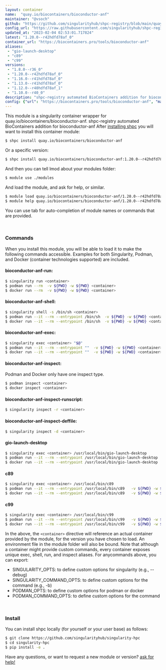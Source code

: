 ```yaml
---
layout: container
name:  "quay.io/biocontainers/bioconductor-anf"
maintainer: "@vsoch"
github: "https://github.com/singularityhub/shpc-registry/blob/main/quay.io/biocontainers/bioconductor-anf/container.yaml"
config_url: "https://raw.githubusercontent.com/singularityhub/shpc-registry/main/quay.io/biocontainers/bioconductor-anf/container.yaml"
updated_at: "2023-02-04 02:53:01.717824"
latest: "1.20.0--r42hdfd78af_0"
container_url: "https://biocontainers.pro/tools/bioconductor-anf"
aliases:
 - "gio-launch-desktop"
 - "c89"
 - "c99"
versions:
 - "1.8.0--r36_0"
 - "1.20.0--r42hdfd78af_0"
 - "1.16.0--r41hdfd78af_0"
 - "1.13.0--r41hdfd78af_0"
 - "1.12.0--r40hdfd78af_1"
 - "1.10.0--r40_0"
description: "shpc-registry automated BioContainers addition for bioconductor-anf"
config: {"url": "https://biocontainers.pro/tools/bioconductor-anf", "maintainer": "@vsoch", "description": "shpc-registry automated BioContainers addition for bioconductor-anf", "latest": {"1.20.0--r42hdfd78af_0": "sha256:945af4fb86a1368d469cc96f668e99e751649a7e75cdf0e2451cbef7ca3d7b01"}, "tags": {"1.8.0--r36_0": "sha256:ce63582d382f63aadbd09fd0fb39b96e9a68b50bff8ba35f884d1c14bfe63426", "1.20.0--r42hdfd78af_0": "sha256:945af4fb86a1368d469cc96f668e99e751649a7e75cdf0e2451cbef7ca3d7b01", "1.16.0--r41hdfd78af_0": "sha256:2273e38add583c5333b956d1d9c60e335e739e5116be33e5123dabb64eced26c", "1.13.0--r41hdfd78af_0": "sha256:570439ac75198fb517eb206a4e3f2b3b9fb686fd16a0fcda137608268451ce27", "1.12.0--r40hdfd78af_1": "sha256:2c72a4d8a333bd0f0aa007faebff725ad8dc8f9306c5fb6a3831f564b85bea05", "1.10.0--r40_0": "sha256:88af65098da5757a9166720e58338ba1845141949342d3a1296d8358d68c09bc"}, "docker": "quay.io/biocontainers/bioconductor-anf", "aliases": {"gio-launch-desktop": "/usr/local/bin/gio-launch-desktop", "c89": "/usr/local/bin/c89", "c99": "/usr/local/bin/c99"}}
---
```


This module is a singularity container wrapper for quay.io/biocontainers/bioconductor-anf.
shpc-registry automated BioContainers addition for bioconductor-anf
After [installing shpc](#install) you will want to install this container module:


```bash
$ shpc install quay.io/biocontainers/bioconductor-anf
```

Or a specific version:

```bash
$ shpc install quay.io/biocontainers/bioconductor-anf:1.20.0--r42hdfd78af_0
```

And then you can tell lmod about your modules folder:

```bash
$ module use ./modules
```

And load the module, and ask for help, or similar.

```bash
$ module load quay.io/biocontainers/bioconductor-anf/1.20.0--r42hdfd78af_0
$ module help quay.io/biocontainers/bioconductor-anf/1.20.0--r42hdfd78af_0
```

You can use tab for auto-completion of module names or commands that are provided.

<br>

### Commands

When you install this module, you will be able to load it to make the following commands accessible.
Examples for both Singularity, Podman, and Docker (container technologies supported) are included.

#### bioconductor-anf-run:

```bash
$ singularity run <container>
$ podman run --rm  -v ${PWD} -w ${PWD} <container>
$ docker run --rm  -v ${PWD} -w ${PWD} <container>
```

#### bioconductor-anf-shell:

```bash
$ singularity shell -s /bin/sh <container>
$ podman run --it --rm --entrypoint /bin/sh  -v ${PWD} -w ${PWD} <container>
$ docker run --it --rm --entrypoint /bin/sh  -v ${PWD} -w ${PWD} <container>
```

#### bioconductor-anf-exec:

```bash
$ singularity exec <container> "$@"
$ podman run --it --rm --entrypoint ""  -v ${PWD} -w ${PWD} <container> "$@"
$ docker run --it --rm --entrypoint ""  -v ${PWD} -w ${PWD} <container> "$@"
```

#### bioconductor-anf-inspect:

Podman and Docker only have one inspect type.

```bash
$ podman inspect <container>
$ docker inspect <container>
```

#### bioconductor-anf-inspect-runscript:

```bash
$ singularity inspect -r <container>
```

#### bioconductor-anf-inspect-deffile:

```bash
$ singularity inspect -d <container>
```


#### gio-launch-desktop

```bash
$ singularity exec <container> /usr/local/bin/gio-launch-desktop
$ podman run --it --rm --entrypoint /usr/local/bin/gio-launch-desktop   -v ${PWD} -w ${PWD} <container> -c " $@"
$ docker run --it --rm --entrypoint /usr/local/bin/gio-launch-desktop   -v ${PWD} -w ${PWD} <container> -c " $@"
```


#### c89

```bash
$ singularity exec <container> /usr/local/bin/c89
$ podman run --it --rm --entrypoint /usr/local/bin/c89   -v ${PWD} -w ${PWD} <container> -c " $@"
$ docker run --it --rm --entrypoint /usr/local/bin/c89   -v ${PWD} -w ${PWD} <container> -c " $@"
```


#### c99

```bash
$ singularity exec <container> /usr/local/bin/c99
$ podman run --it --rm --entrypoint /usr/local/bin/c99   -v ${PWD} -w ${PWD} <container> -c " $@"
$ docker run --it --rm --entrypoint /usr/local/bin/c99   -v ${PWD} -w ${PWD} <container> -c " $@"
```



In the above, the `<container>` directive will reference an actual container provided
by the module, for the version you have chosen to load. An environment file in the
module folder will also be bound. Note that although a container
might provide custom commands, every container exposes unique exec, shell, run, and
inspect aliases. For anycommands above, you can export:

 - SINGULARITY_OPTS: to define custom options for singularity (e.g., --debug)
 - SINGULARITY_COMMAND_OPTS: to define custom options for the command (e.g., -b)
 - PODMAN_OPTS: to define custom options for podman or docker
 - PODMAN_COMMAND_OPTS: to define custom options for the command

<br>

### Install

You can install shpc locally (for yourself or your user base) as follows:

```bash
$ git clone https://github.com/singularityhub/singularity-hpc
$ cd singularity-hpc
$ pip install -e .
```

Have any questions, or want to request a new module or version? [ask for help!](https://github.com/singularityhub/singularity-hpc/issues)